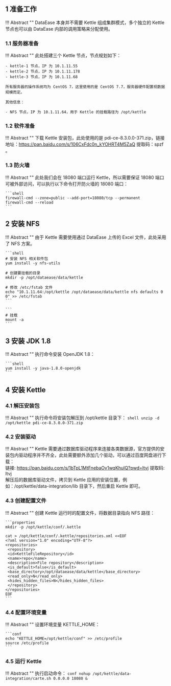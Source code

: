 ## 1 准备工作

!!! Abstract ""
    DataEase 本身并不需要 Kettle 组成集群模式，多个独立的 Kettle 节点也可以由 DataEase 内部的调用策略来分配使用。

### 1.1 服务器准备

!!! Abstract ""
    此处搭建三个 Kettle 节点，节点规划如下：

    - kettle-1 节点，IP 为 10.1.11.55
    - kettle-2 节点，IP 为 10.1.11.178
    - kettle-3 节点，IP 为 10.1.11.68

    所有服务器的操作系统均为 CentOS 7，这里使用的是 CentOS 7.7，服务器硬件配置视数据规模而定。

    其他信息：

    - NFS 节点，IP 为 10.1.11.64，用于 Kettle 的挂载路径为 /opt/kettle


### 1.2 软件准备

!!! Abstract ""
    下载 Kettle 安装包，此处使用的是 pdi-ce-8.3.0.0-371.zip，链接地址：https://pan.baidu.com/s/106CxFdc0n_kYOHRT4M5ZaQ 提取码：spzf 。

### 1.3 防火墙

!!! Abstract ""
    此处我们会在 18080 端口运行 Kettle，所以需要保证 18080 端口可被外部访问，可以执行以下命令打开防火墙的 18080 端口：

    ```shell
    firewall-cmd --zone=public --add-port=18080/tcp --permanent
    firewall-cmd --reload
    ```

## 2 安装 NFS

!!! Abstract ""
    由于 Kettle 需要使用通过 DataEase 上传的 Excel 文件，此处采用了 NFS 方案。

    ```shell
    # 安装 NFS 相关软件包
    yum install -y nfs-utils

    # 创建要挂载的目录
    mkdir -p /opt/dataease/data/kettle

    # 修改 /etc/fstab 文件
    echo "10.1.11.64:/opt/kettle /opt/dataease/data/kettle nfs defaults 0 0" >> /etc/fstab
    ```

    ```
    # 挂载
    mount -a
    ```

## 3 安装 JDK 1.8

!!! Abstract ""
    执行命令安装 OpenJDK 1.8：

    ```shell
    yum install -y java-1.8.0-openjdk
    ```

## 4 安装 Kettle

### 4.1 解压安装包

!!! Abstract ""
    执行命令将安装包解压到 /opt/kettle 目录下：
    ```shell
    unzip -d /opt/kettle pdi-ce-8.3.0.0-371.zip
    ```
### 4.2 安装驱动

!!! Abstract ""
    Kettle 需要通过数据库驱动程序来连接各类数据源，官方提供的安装包内驱动程序并不齐全，此处需要额外添加几个驱动，可以通过百度网盘进行下载：  
    链接: https://pan.baidu.com/s/1bTpL1MtFnebaOv1wqKhulQ?pwd=ltvj 提取码: ltvj  
    解压后的数据库驱动文件，拷贝到 Kettle 应用的安装位置，例如：/opt/kettle/data-integration/lib 目录下，然后重启 Kettle 即可。

### 4.3 创建配置文件

!!! Abstract ""
    创建 Kettle 运行时的配置文件，将数据目录指向 NFS 路径：

    ```properties
    mkdir -p /opt/kettle/conf/.kettle

    cat > /opt/kettle/conf/.kettle/repositories.xml <<EOF
    <?xml version="1.0" encoding="UTF-8"?>
    <repositories>
     <repository>
     <id>KettleFileRepository</id>
     <name>repo</name>
     <description>File repository</description>
     <is_default>false</is_default>
     <base_directory>/opt/dataease/data/kettle</base_directory>
     <read_only>N</read_only>
     <hides_hidden_files>N</hides_hidden_files>
     </repository>
    </repositories>
    EOF
    ```

### 4.4 配置环境变量

!!! Abstract ""
    设置环境变量 KETTLE_HOME：
    
    ```conf
    echo "KETTLE_HOME=/opt/kettle/conf" >> /etc/profile
    source /etc/profile
    ```

### 4.5 运行 Kettle

!!! Abstract ""
    执行启动命令：
    ```conf
    nohup /opt/kettle/data-integration/carte.sh 0.0.0.0 18080 &
    ```